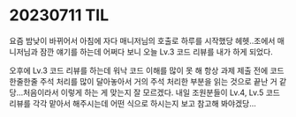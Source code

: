 # 20230711 TIL

요즘 밤낮이 바뀌어서 아침에 자다 매니저님의 호출로 하루를 시작했당 헤헷..조에서 매니저님과 잠깐 얘기를 하는데 어쩌다 보니 오늘 Lv.3 코드 리뷰를 내가 하게 되었다.

오후에 Lv.3 코드 리뷰를 하는데 워낙 코드 이해를 많이 못 해 항상 과제 제출 전에 코드 한줄한줄 주석 처리를 많이 달아놓아서 거의 주석 처리한 부분을 읽는 것으로 끝난 거 같당...처음이라서 이렇게 하는 게 맞는지 잘 모르겠다. 내일 조원분들이 Lv.4, Lv.5 코드 리뷰를 각각 맡아서 해주시는데 어떤 식으로 하시는지 보고 참고해 봐야겠당...
